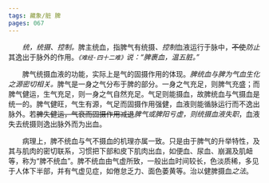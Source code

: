 ```yaml
---
tags: 藏象/脏 脾
pages: 067
---
```

&emsp;&emsp;<dfn>统，统摄、控制。</dfn>脾主统血，指脾气有统摄<dfn>、控制</dfn>血液运行于脉中，~~不使~~<dfn>防止</dfn>其逸出于脉外的作用。<dfn>`《难经·四十二难》`说：“脾裹血，温五脏。”</dfn>

&emsp;&emsp;脾气统摄血液的功能，实际上是气的固摄作用的体现。<dfn>脾统血与脾为气血生化之源密切相关。</dfn>脾气是一身之气分布于脾的部分。一身之气充足，则脾气充盛；而脾气健运，生气充足，则一身之气自然充足。气足则能摄血，故脾统血与气摄血是统一的。脾气健旺，气生有源，气足而固摄作用强健，血液则能循脉运行而不逸出脉外。若~~脾失健运，气衰而固摄作用减退~~<dfn>脾气或脾阳亏虚，则统摄血液失职</dfn>，血液失去统摄则逸出脉外而为出血。

&emsp;&emsp;病理上，脾不统血与气不摄血的机理亦属一致。只是由于脾气的升举特性，及其与肌肉的密切联系，习惯把下部和皮下肌肉出血，如便血、尿血、崩漏及肌衄等，称为“脾不统血”。脾不统血由气虚所致，一般出血时间较长，色淡质稀，多见于人体下半部，并有气虚见症，如倦怠乏力、面色萎黄等。治以健脾摄血<dfn>之法</dfn>。